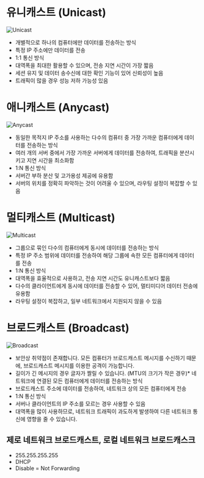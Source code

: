 # 유니캐스트 (Unicast)
![Unicast](./img/Unicast.png)
* 개별적으로 하나의 컴퓨터에만 데이터를 전송하는 방식
* 특정 IP 주소에만 데이터를 전송
* 1:1 통신 방식
* 대역폭을 최대한 활용할 수 있으며, 전송 지연 시간이 가장 짧음
* 세션 유지 및 데이터 송수신에 대한 확인 기능이 있어 신뢰성이 높음
* 트래픽이 많을 경우 성능 저하 가능성 있음

# 애니캐스트 (Anycast)
![Anycast](./img/Anycast.png)
* 동일한 목적지 IP 주소를 사용하는 다수의 컴퓨터 중 가장 가까운 컴퓨터에게 데이터를 전송하는 방식
* 여러 개의 서버 중에서 가장 가까운 서버에게 데이터를 전송하여, 트래픽을 분산시키고 지연 시간을 최소화함
* 1:N 통신 방식
* 서버간 부하 분산 및 고가용성 제공에 유용함
* 서버의 위치를 정확히 파악하는 것이 어려울 수 있으며, 라우팅 설정이 복잡할 수 있음

# 멀티캐스트 (Multicast)
![Multicast](./img/Multicast.png)
* 그룹으로 묶인 다수의 컴퓨터에게 동시에 데이터를 전송하는 방식
* 특정 IP 주소 범위에 데이터를 전송하여 해당 그룹에 속한 모든 컴퓨터에게 데이터를 전송
* 1:N 통신 방식
* 대역폭을 효율적으로 사용하고, 전송 지연 시간도 유니캐스트보다 짧음
* 다수의 클라이언트에게 동시에 데이터를 전송할 수 있어, 멀티미디어 데이터 전송에 유용함
* 라우팅 설정이 복잡하고, 일부 네트워크에서 지원되지 않을 수 있음

# 브로드캐스트 (Broadcast)
![Broadcast](./img/Broadcast.png)
* 보안상 취약점이 존재합니다. 모든 컴퓨터가 브로드캐스트 메시지를 수신하기 때문에, 브로드캐스트 메시지를 이용한 공격이 가능합니다.
* 길이가 긴 메시지의 경우 글자가 짤릴 수 있습니다. (MTU의 크기가 작은 경우)* 네트워크에 연결된 모든 컴퓨터에게 데이터를 전송하는 방식
* 브로드캐스트 주소에 데이터를 전송하여, 네트워크 상의 모든 컴퓨터에게 전송
* 1:N 통신 방식
* 서버나 클라이언트의 IP 주소를 모르는 경우 사용할 수 있음
* 대역폭을 많이 사용하므로, 네트워크 트래픽이 과도하게 발생하여 다른 네트워크 통신에 영향을 줄 수 있습니다.

## 제로 네트워크 브로드캐스트, 로컬 네트워크 브로드캐스크
* 255.255.255.255
* DHCP
* Disable = Not Forwarding